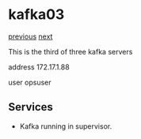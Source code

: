 # kafka03

[previous](../kafka02/) [next](../spidvid/)

This is the third of three kafka servers

address 172.17.1.88

user opsuser

## Services

  * Kafka running in supervisor.


